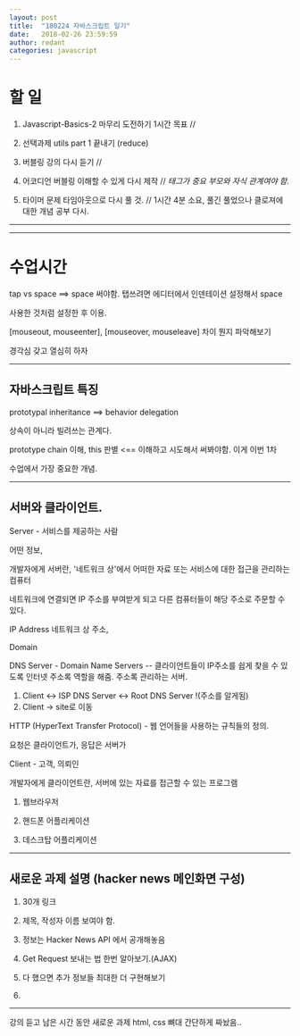 ```yaml
---
layout: post
title:  "180224 자바스크립트 일기"
date:   2018-02-26 23:59:59
author: redant
categories: javascript
---
```


# 할 일 


1. Javascript-Basics-2 마무리 도전하기 1시간 목표 //


2. 선택과제 utils part 1 끝내기 (reduce)


3. 버블링 강의 다시 듣기 //


4. 어코디언 버블링 이해할 수 있게 다시 제작 // *태그가 중요 부모와 자식 관계여야 함.*


6. 타이머 문제 타임아웃으로 다시 풀 것. // 1시간 4분 소요, 풀긴 풀었으나 클로져에 대한 개념 공부 다시.


---
---

# 수업시간

tap vs space ==> space 써야함. 탭쓰려면 에디터에서 인덴테이션 설정해서 space 

사용한 것처럼 설정한 후 이용.

[mouseout, mouseenter], [mouseover, mouseleave] 차이 뭔지 파악해보기

경각심 갖고 열심히 하자

---

## 자바스크립트 특징

prototypal inheritance  ==>  behavior delegation

상속이 아니라 빌려쓰는 관계다.

prototype chain 이해, this 판별 <== 이해하고 시도해서 써봐야함. 이게 이번 1차

수업에서 가장 중요한 개념.

---

## 서버와 클라이언트.

Server - 서비스를 제공하는 사람

어떤 정보, 

개발자에게 서버란, '네트워크 상'에서 어떠한 자료 또는 서비스에 대한 접근을 관리하는 컴퓨터

네트워크에 연결되면 IP 주소를 부여받게 되고 다른 컴퓨터들이 해당 주소로 주문할 수 있다.

IP Address 네트워크 상 주소,

Domain 

DNS Server - Domain Name Servers -- 클라이언트들이 IP주소를 쉽게 찾을 수 있도록 인터넷 주소록 역할을 해줌. 주소록 관리하는 서버.

1. Client <-> ISP DNS Server <-> Root DNS Server  !(주소를 알게됨)
2. Client -> site로 이동

HTTP (HyperText Transfer Protocol) - 웹 언어들을 사용하는 규칙들의 정의.

요청은 클라이언트가, 응답은 서버가



Client - 고객, 의뢰인

개발자에게 클라이언트란, 서버에 있는 자료를 접근할 수 있는 프로그램

1. 웹브라우저

2. 핸드폰 어플리케이션

3. 데스크탑 어플리케이션 


---

## 새로운 과제 설명 (hacker news 메인화면 구성)

1. 30개 링크

2. 제목, 작성자 이름 보여야 함.

3. 정보는 Hacker News API 에서 공개해놓음

4. Get Request 보내는 법 한번 알아보기.(AJAX)

5. 다 했으면 추가 정보들 최대한 더 구현해보기

6. 


---

강의 듣고 남은 시간 동안 새로운 과제 html, css 뼈대 간단하게 짜놨음..






